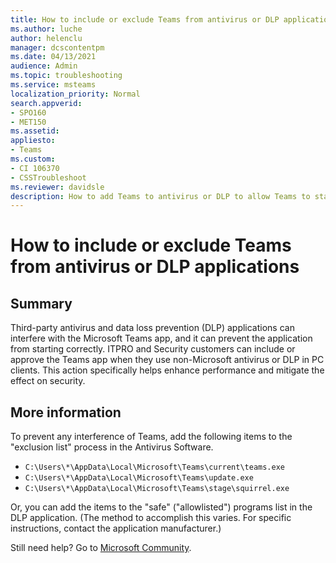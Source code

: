 ```yaml
---
title: How to include or exclude Teams from antivirus or DLP applications
ms.author: luche
author: helenclu
manager: dcscontentpm
ms.date: 04/13/2021
audience: Admin
ms.topic: troubleshooting
ms.service: msteams
localization_priority: Normal
search.appverid:
- SPO160
- MET150
ms.assetid: 
appliesto:
- Teams
ms.custom: 
- CI 106370
- CSSTroubleshoot
ms.reviewer: davidsle
description: How to add Teams to antivirus or DLP to allow Teams to start correctly.
---
```


# How to include or exclude Teams from antivirus or DLP applications

## Summary

Third-party antivirus and data loss prevention (DLP) applications can interfere with the Microsoft Teams app, and it can prevent the application from starting correctly. ITPRO and Security customers can include or approve the Teams app when they use non-Microsoft antivirus or DLP in PC clients. This action specifically helps enhance performance and mitigate the effect on security.

## More information

To prevent any interference of Teams, add the following items to the "exclusion list" process in the Antivirus Software.

- `C:\Users\*\AppData\Local\Microsoft\Teams\current\teams.exe`
- `C:\Users\*\AppData\Local\Microsoft\Teams\update.exe`
- `C:\Users\*\AppData\Local\Microsoft\Teams\stage\squirrel.exe`

Or, you can add the items to the "safe" ("allowlisted") programs list in the DLP application. (The method to accomplish this varies. For specific instructions, contact the application manufacturer.)

Still need help? Go to [Microsoft Community](https://answers.microsoft.com/).

